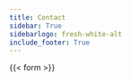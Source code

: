 ```yaml
---
title: Contact
sidebar: True
sidebarlogo: fresh-white-alt
include_footer: True
---
```


{{< form >}}